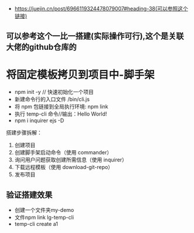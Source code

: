 - https://juejin.cn/post/6966119324478079007#heading-38(可以参照这个链接)


## 可以参考这个一比一搭建(实际操作可行),这个是关联大佬的github仓库的
# 将固定模板拷贝到项目中-脚手架

- npm init -y // 快速初始化一个项目
- 新建命令行的入口文件 /bin/cli.js
- 将 npm 包链接到全局执行环境: npm link
- 执行 temp-cli 命令//输出：Hello World!
- npm i inquirer ejs -D

搭建步骤拆解：

1. 创建项目
2. 创建脚手架启动命令（使用 commander）
3. 询问用户问题获取创建所需信息（使用 inquirer）
4. 下载远程模板（使用 download-git-repo）
5. 发布项目


## 验证搭建效果
- 创建一个文件夹my-demo
- 文件npm link lg-temp-cli
- temp-cli create a1
